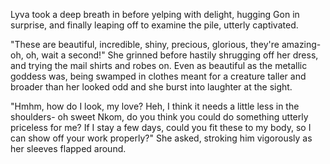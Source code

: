 Lyva took a deep breath in before yelping with delight, hugging Gon in surprise, and finally leaping off to examine the pile, utterly captivated.    

"These are beautiful, incredible, shiny, precious, glorious, they're amazing- oh, oh, wait a second!" She grinned before hastily shrugging off her dress, and trying the mail shirts and robes on. Even as beautiful as the metallic goddess was, being swamped in clothes meant for a creature taller and broader than her looked odd and she burst into laughter at the sight.     

"Hmhm, how do I look, my love? Heh, I think it needs a little less in the shoulders- oh sweet Nkom, do you think you could do something utterly priceless for me? If I stay a few days, could you fit these to my body, so I can show off your work properly?" She asked, stroking him vigorously as her sleeves flapped around.